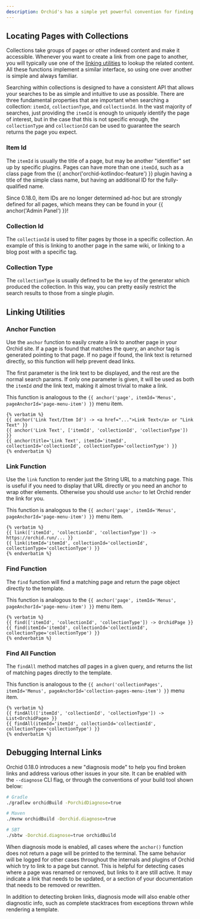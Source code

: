 ```yaml
---
description: Orchid's has a simple yet powerful convention for finding pages and generating links throughout your site.
---
```


## Locating Pages with Collections

Collections take groups of pages or other indexed content and make it accessible. Whenever you want to create a link 
from one page to another, you will typically use one of the [linking utilities](#linking-utilities) to lookup the 
related content. All these functions implement a similar interface, so using one over another is simple and always
familiar. 

Searching within collections is designed to have a consistent API that allows your searches to be as simple and 
intuitive to use as possible. There are three fundamental properties that are important when searching a collection: 
`itemId`, `collectionType`, and `collectionId`. In the vast majority of searches, just providing the `itemId` is enough 
to uniquely identify the page of interest, but in the case that this is not specific enough, the `collectionType` and 
`collectionId` can be used to guarantee the search returns the page you expect.

### Item Id

The `itemId` is usually the title of a page, but may be another "identifier" set up by specific plugins. Pages can have
more than one `itemId`, such as a class page from the {{ anchor('orchid-kotlindoc-feature') }} plugin having a title of the 
simple class name, but having an additional ID for the fully-qualified name.

Since 0.18.0, item IDs are no longer determined ad-hoc but are strongly defined for all pages, which means they can be
found in your {{ anchor('Admin Panel') }}!

### Collection Id

The `collectionId` is used to filter pages by those in a specific collection. An example of this is linking to another
page in the same wiki, or linking to a blog post with a specific tag.

### Collection Type

The `collectionType` is usually defined to be the `key` of the generator which produced the collection. In this way, you
can pretty easily restrict the search results to those from a single plugin.

## Linking Utilities  

### Anchor Function

Use the `anchor` function to easily create a link to another page in your Orchid site. If a page is found that matches
the query, an anchor tag is generated pointing to that page. If no page if found, the link text is returned directly, 
so this function will help prevent dead links.

The first parameter is the link text to be displayed, and the rest are the normal search params. If only one parameter
is given, it will be used as both the `itemId` _and_ the link text, making it almost trivial to make a link.

This function is analogous to the `{{ anchor('page', itemId='Menus', pageAnchorId='page-menu-item') }}` menu item.

```twig
{% verbatim %}
{{ anchor('Link Text/Item Id') -> <a href="...">Link Text</a> or "Link Text" }}
{{ anchor('Link Text', ['itemId', 'collectionId', 'collectionType']) }}
{{ anchor(title='Link Text', itemId='itemId', collectionId='collectionId', collectionType='collectionType') }}
{% endverbatim %}
```

### Link Function

Use the `link` function to render just the String URL to a matching page. This is useful if you need to display that URL 
directly or you need an anchor to wrap other elements. Otherwise you should use `anchor` to let Orchid render the link
for you.

This function is analogous to the `{{ anchor('page', itemId='Menus', pageAnchorId='page-menu-item') }}` menu item.

```twig
{% verbatim %}
{{ link(['itemId', 'collectionId', 'collectionType']) -> https://orchid.run/... }}
{{ link(itemId='itemId', collectionId='collectionId', collectionType='collectionType') }}
{% endverbatim %}
```

### Find Function

The `find` function will find a matching page and return the page object directly to the template.

This function is analogous to the `{{ anchor('page', itemId='Menus', pageAnchorId='page-menu-item') }}` menu item.

```twig
{% verbatim %}
{{ find(['itemId', 'collectionId', 'collectionType']) -> OrchidPage }}
{{ find(itemId='itemId', collectionId='collectionId', collectionType='collectionType') }}
{% endverbatim %}
```

### Find All Function

The `findAll` method matches _all_ pages in a given query, and returns the list of matching pages directly to the 
template.

This function is analogous to the 
`{{ anchor('collectionPages', itemId='Menus', pageAnchorId='collection-pages-menu-item') }}` menu item.

```twig
{% verbatim %}
{{ findAll(['itemId', 'collectionId', 'collectionType']) -> List<OrchidPage> }}
{{ findAll(itemId='itemId', collectionId='collectionId', collectionType='collectionType') }}
{% endverbatim %}
```

## Debugging Internal Links

Orchid 0.18.0 introduces a new "diagnosis mode" to help you find broken links and address various other issues in your 
site. It can be enabled with the `--diagnose` CLI flag, or through the conventions of your build tool shown below:

```bash
# Gradle
./gradlew orchidBuild -PorchidDiagnose=true

# Maven
./mvnw orchidBuild -Dorchid.diagnose=true

# SBT
./sbtw -Dorchid.diagnose=true orchidBuild
```

When diagnosis mode is enabled, all cases where the `anchor()` function does not return a page will be printed to the 
terminal. The same behavior will be logged for other cases throughout the internals and plugins of Orchid which try to
link to a page but cannot. This is helpful for detecting cases where a page was renamed or removed, but links to it are
still active. It may indicate a link that needs to be updated, or a section of your documentation that needs to be 
removed or rewritten.

In addition to detecting broken links, diagnosis mode will also enable other diagnostic info, such as complete 
stacktraces from exceptions thrown while rendering a template.
